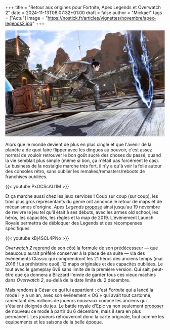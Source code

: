 +++
title = "Retour aux origines pour Fortnite, Apex Legends et Overwatch 2"
date = 2024-11-13T08:07:32+01:00
draft = false
author = "Mickael"
tags = ["Actu"]
image = "https://nostick.fr/articles/vignettes/novembre/apex-legends2.jpg"
+++

![Apex Legends](apex-legends2.jpg "Sautons dans le trou noir du passé !")

Alors que le monde devient de plus en plus cinglé et que l'avenir de la planète a de quoi faire flipper avec les dinguos au pouvoir, c'est assez normal de vouloir retrouver le bon goût sucré des choses du passé, quand la vie semblait plus simple (même si bon, ça n'était pas forcément le cas). Le business de la nostalgie marche très fort, il n'y a qu'à voir la folie autour des consoles rétro, sans oublier les remakes/remasters/reboots de franchises oubliées.

{{< youtube PxOCScALl1M >}} 

Et ça marche aussi chez les jeux services ! Coup sur coup (sur coup), les trois plus gros représentants du genre ont annoncé le retour de maps et de mécanismes d'origine. *Apex Legends* [propose](https://www.ea.com/games/apex-legends/news/from-the-rift-season-updates?isLocalized=true) ainsi jusqu'au 19 novembre de revivre le jeu tel qu'il était à ses débuts, avec les armes old school, les héros, les capacités, les règles et la map de 2019. L'événement Launch Royale permettra de débloquer des Legends et des récompenses spécifiques.

{{< youtube kBj4SCL4PNo >}} 

*Overwatch 2* [reprend](https://overwatch.blizzard.com/en-us/news/24146047/) de son côté la formule de son prédécesseur — que beaucoup aurait préféré conserver à la place de sa suite — via des événements Classic qui comprendront les 21 héros des anciens temps (mai 2016 ! La préhistoire quoi), 12 maps originales et des capacités oubliées. Le tout avec le gameplay 6v6 sans limite de la première version. Qui sait, peut-être que ça donnera à Blizzard l'envie de garder tous ces vieux machins dans  *Overwatch 2*, au-delà de la date limite du 2 décembre.

Mais rendons à César ce qui lui appartient : c'est *Fortnite* qui a lancé la mode il y a un an, avec son événement « OG » qui avait tout cartonné, rameutant des millions de joueurs nouveaux comme les anciens qui s'étaient éloignés du jeu. Le battle royale d'Epic va non seulement [proposer](https://x.com/FortniteGame/status/1856351379838701691) de nouveau ce mode à partir du 6 décembre, mais il sera en plus permanent. Les joueurs retrouveront donc la carte originale, tout comme les équipements et les saisons de la belle époque.